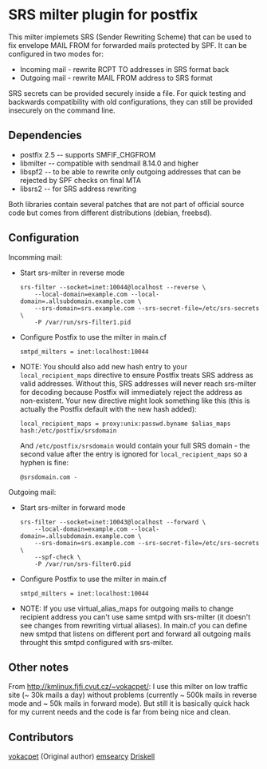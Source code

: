 SRS milter plugin for postfix
=============================

This milter implemets SRS (Sender Rewriting Scheme) that can be used to fix envelope MAIL FROM for forwarded mails protected by SPF. It can be configured in two modes for:

* Incoming mail - rewrite RCPT TO addresses in SRS format back
* Outgoing mail - rewrite MAIL FROM address to SRS format

SRS secrets can be provided securely inside a file. For quick testing and backwards compatibility with old configurations, they can still be provided insecurely on the command line.

Dependencies
------------

* postfix 2.5 -- supports SMFIF_CHGFROM
* libmilter -- compatible with sendmail 8.14.0 and higher
* libspf2 -- to be able to rewrite only outgoing addresses that can be rejected by SPF checks on final MTA
* libsrs2 -- for SRS address rewriting

Both libraries contain several patches that are not part of official source code but comes from different distributions (debian, freebsd).

Configuration
-------------

Incomming mail:

* Start srs-milter in reverse mode
  ```
  srs-filter --socket=inet:10044@localhost --reverse \
      --local-domain=example.com --local-domain=.allsubdomain.example.com \
      --srs-domain=srs.example.com --srs-secret-file=/etc/srs-secrets \
      -P /var/run/srs-filter1.pid
  ```

* Configure Postfix to use the milter in main.cf
  ```
  smtpd_milters = inet:localhost:10044
  ```

* NOTE: You should also add new hash entry to your `local_recipient_maps` directive to ensure Postfix treats SRS address as valid addresses. Without this, SRS addresses will never reach srs-milter for decoding because Postfix will immediately reject the address as non-existent. Your new directive might look something like this (this is actually the Postfix default with the new hash added):
  ```
  local_recipient_maps = proxy:unix:passwd.byname $alias_maps hash:/etc/postfix/srsdomain
  ```
  And `/etc/postfix/srsdomain` would contain your full SRS domain - the second value after the entry is ignored for `local_recipient_maps` so a hyphen is fine:
  ```
  @srsdomain.com -
  ```

Outgoing mail:

* Start srs-milter in forward mode
  ```
  srs-filter --socket=inet:10043@localhost --forward \
      --local-domain=example.com --local-domain=.allsubdomain.example.com \
      --srs-domain=srs.example.com --srs-secret-file=/etc/srs-secrets \
      --spf-check \
      -P /var/run/srs-filter0.pid
  ```

* Configure Postfix to use the milter in main.cf
  ```
  smtpd_milters = inet:localhost:10044
  ```

* NOTE: If you use virtual_alias_maps for outgoing mails to change recipient address you can't use same smtpd with srs-milter (it doesn't see changes from rewriting virtual aliases). In main.cf you can define new smtpd that listens on different port and forward all outgoing mails throught this smtpd configured with srs-milter.

Other notes
-----------

From http://kmlinux.fjfi.cvut.cz/~vokacpet/:
I use this milter on low traffic site (~ 30k mails a day) without problems (currently ~ 500k mails in reverse mode and ~ 50k mails in forward mode). But still it is basically quick hack for my current needs and the code is far from being nice and clean.

Contributors
------------

[vokacpet](http://kmlinux.fjfi.cvut.cz/~vokacpet/) (Original author)
[emsearcy](https://github.com/emsearcy)
[Driskell](https://github.com/driskell) <packages at jasonwoods me uk>
